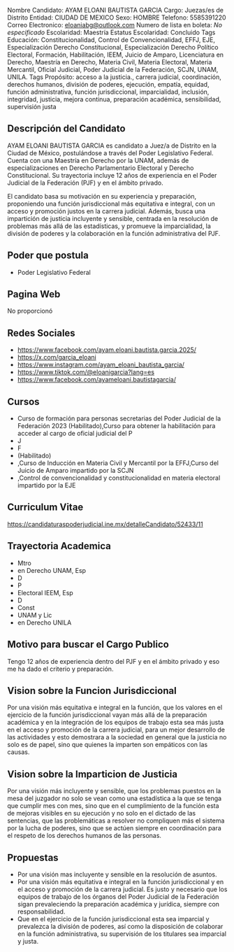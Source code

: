 Nombre Candidato: AYAM ELOANI BAUTISTA GARCIA
Cargo: Juezas/es de Distrito
Entidad: CIUDAD DE MEXICO
Sexo: HOMBRE
Telefono: 5585391220
Correo Electronico: eloaniabg@outlook.com
Numero de lista en boleta: *No especificado*
Escolaridad: Maestría
Estatus Escolaridad: Concluido
Tags Educación: Constitucionalidad, Control de Convencionalidad, EFFJ, EJE, Especialización Derecho Constitucional, Especialización Derecho Político Electoral, Formación, Habilitación, IEEM, Juicio de Amparo, Licenciatura en Derecho, Maestría en Derecho, Materia Civil, Materia Electoral, Materia Mercantil, Oficial Judicial, Poder Judicial de la Federación, SCJN, UNAM, UNILA.
Tags Propósito: acceso a la justicia., carrera judicial, coordinación, derechos humanos, división de poderes, ejecución, empatía, equidad, función administrativa, función jurisdiccional, imparcialidad, inclusión, integridad, justicia, mejora continua, preparación académica, sensibilidad, supervisión justa


## Descripción del Candidato 

AYAM ELOANI BAUTISTA GARCIA es candidato a Juez/a de Distrito en la Ciudad de México, postulándose a través del Poder Legislativo Federal. Cuenta con una Maestría en Derecho por la UNAM, además de especializaciones en Derecho Parlamentario Electoral y Derecho Constitucional. Su trayectoria incluye 12 años de experiencia en el Poder Judicial de la Federación (PJF) y en el ámbito privado.

El candidato basa su motivación en su experiencia y preparación, proponiendo una función jurisdiccional más equitativa e integral, con un acceso y promoción justos en la carrera judicial.  Además, busca una impartición de justicia incluyente y sensible, centrada en la resolución de problemas más allá de las estadísticas, y promueve la imparcialidad, la división de poderes y la colaboración en la función administrativa del PJF.


## Poder que postula

- Poder Legislativo Federal


## Pagina Web

No proporcionó


## Redes Sociales

- https://www.facebook.com/ayam.eloani.bautista.garcia.2025/
- https://x.com/garcia_eloani
- https://www.instagram.com/ayam_eloani_bautista_garcia/
- https://www.tiktok.com/@eloanigarcia?lang=es
- https://www.facebook.com/ayameloani.bautistagarcia/


## Cursos

- Curso de formación para personas secretarias del Poder Judicial de la Federación 2023 (Habilitado),Curso para obtener la habilitación para acceder al cargo de oficial judicial del P
- J
- F
- (Habilitado)
- ,Curso de Inducción en Materia Civil y Mercantil por la EFFJ,Curso del Juicio de Amparo impartido por la SCJN
- ,Control de convencionalidad y constitucionalidad en materia electoral impartido por la EJE


## Curriculum Vitae

https://candidaturaspoderjudicial.ine.mx/detalleCandidato/52433/11


## Trayectoria Academica

- Mtro
- en Derecho UNAM, Esp
- D
- P
- Electoral IEEM, Esp
- D
- Const
- UNAM y Lic
- en Derecho UNILA


## Motivo para buscar el Cargo Publico

Tengo 12 años de experiencia dentro del PJF y en el ámbito privado y eso me ha dado el criterio y preparación.


## Vision sobre la Funcion Jurisdiccional

Por una visión más equitativa e integral en la función, que los valores en el ejercicio de la función jurisdiccional vayan más allá de la preparación académica y en la integración de los equipos de trabajo esta sea más justa en el acceso y promoción de la carrera judicial, para un mejor desarrollo de las actividades y esto demostrara a la sociedad en general que la justicia no solo es de papel, sino que quienes la imparten son empáticos con las causas.


## Vision sobre la Imparticion de Justicia

Por una visión más incluyente y sensible, que los problemas puestos en la mesa del juzgador no solo se vean como una estadística a la que se tenga que cumplir mes con mes, sino que en el cumplimiento de la función esta de mejoras visibles en su ejecución y no solo en el dictado de las sentencias, que las problemáticas a resolver no compliquen más el sistema por la lucha de poderes, sino que se actúen siempre en coordinación para el respeto de los derechos humanos de las personas.


## Propuestas

- Por una visión mas incluyente y sensible en la resolución de asuntos.
- Por una visión más equitativa e integral en la función jurisdiccional y en el acceso y promoción de la carrera judicial. Es justo y necesario que los equipos de trabajo de los órganos del Poder Judicial de la Federación sigan prevaleciendo la preparación académica y jurídica, siempre con responsabilidad.
- Que en el ejercicio de la función jurisdiccional esta sea imparcial y prevalezca la división de poderes, así como la disposición de colaborar en la función administrativa, su supervisión de los titulares sea imparcial y justa.


